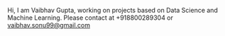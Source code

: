 Hi, I am Vaibhav Gupta, working on projects based on Data Science and Machine Learning. Please contact at +918800289304 or vaibhav.sonu99@gmail.com
